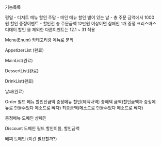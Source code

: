 기능목록

평일 - 디저트 메뉴 할인
주말 - 메인 메뉴 할인
별이 있는 날 - 총 주문 금액에서 1000원 할인
증정이벤트 - 할인전 총 주문금액 12만원 이상이면 샴페인 1개 증정
크리스마스 디데이 할인 을 제외한 다른이벤트는 12.1 ~ 31 적용

Menu(Enum)
카테고리랑 메뉴로 분리

AppetizerList (완료)

MainList(완료)

DessertList(완료)

DrinkList(완료)

날짜(완료)



Order
필드
메뉴
할인전금액
증정메뉴
할인(혜택내역)
총혜택 금액(할인금액과 증정메뉴로 만들수있다 메소드로 뺴자)
최종금액(메소드로 만들수있다 메소드로 뺴자)

증정메뉴 도메인
샴페인

Discount 도메인
필드
할인이름, 할인금액



배찌 도메인 (이건 필요할까?)
